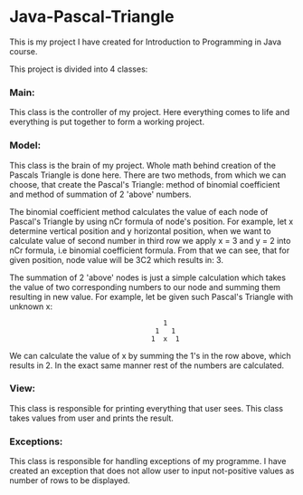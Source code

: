 # Java-Pascal-Triangle
This is my project I have created for Introduction to Programming in Java course. 

This project is divided into 4 classes:

### Main:
This class is the controller of my project. Here everything comes to life and everything is put together to form a working project. 

### Model:
This class is the brain of my project. Whole math behind creation of the Pascals Triangle is done here. There are two methods, from which we can choose, that create the Pascal's Triangle: method of binomial coefficient and method of summation of 2 'above' numbers. 

The binomial coefficient method calculates the value of each node of Pascal's Triangle by using nCr formula of node's position. For example, let x determine vertical position and y horizontal position, when we want to calculate value of second number in third row we apply x = 3 and y = 2 into nCr formula, i.e binomial coefficient formula. From that we can see, that for given position, node value will be 3C2 which results in: 3. 

The summation of 2 'above' nodes is just a simple calculation which takes the value of two corresponding numbers to our node and summing them resulting in new value. For example, let be given such Pascal's Triangle with unknown x:

                                          1
                                        1   1
                                       1  x  1
                                       
We can calculate the value of x by summing the 1's in the row above, which results in 2. In the exact same manner rest of the numbers are calculated.

### View:
This class is responsible for printing everything that user sees. This class takes values from user and prints the result. 

### Exceptions:
This class is responsible for handling exceptions of my programme. I have created an exception that does not allow user to input not-positive values as number of rows to be displayed. 
